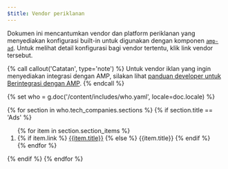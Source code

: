 ```yaml
---
$title: Vendor periklanan
---
```


Dokumen ini mencantumkan vendor dan platform periklanan yang menyediakan konfigurasi built-in untuk digunakan dengan komponen [`amp-ad`](/id/docs/reference/components/amp-ad.html). Untuk melihat detail konfigurasi bagi vendor tertentu, klik link vendor tersebut. 

{% call callout('Catatan', type='note') %}
Untuk vendor iklan yang ingin menyediakan integrasi dengan AMP, silakan lihat [panduan developer untuk Berintegrasi dengan AMP](https://github.com/ampproject/amphtml/blob/master/ads/README.md#developer-guidelines-for-a-pull-request).
{% endcall %}


{% set who = g.doc('/content/includes/who.yaml', locale=doc.locale) %}

<div class="ads-container">
  {% for section in who.tech_companies.sections %}
    {% if section.title == 'Ads' %}
        <ol class="item-container">
        {% for item in section.section_items %}
          <li class="item">
            {% if item.link %}
              <a href="{{item.link}}">{{item.title}}</a>
            {% else %}
              {{item.title}}
            {% endif %}
          </li>
        {% endfor %}
        </ol>
      {% endif %}
  {% endfor %}
</div>
 
 
 
